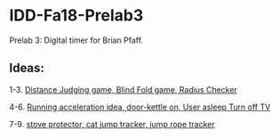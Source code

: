 # IDD-Fa18-Prelab3

Prelab 3: Digital timer for Brian Pfaff.

## Ideas: 
1-3. [Distance Judging game, Blind Fold game, Radius Checker](https://github.com/bripfaff/IDD-Fa18-Prelab3/blob/master/A3AFAE27-DA2F-49C8-AAC7-A32E7FC49D9B.jpeg)

4-6. [Running acceleration idea, door-kettle on, User asleep Turn off TV](https://github.com/bripfaff/IDD-Fa18-Prelab3/blob/master/AAD4E99C-791E-4430-9136-07B40406BBE7.jpeg)

7-9. [stove protector, cat jump tracker, jump rope tracker](https://github.com/bripfaff/IDD-Fa18-Prelab3/blob/master/A09959A2-B914-4775-AAEE-9F6075EB4E92.jpeg)

